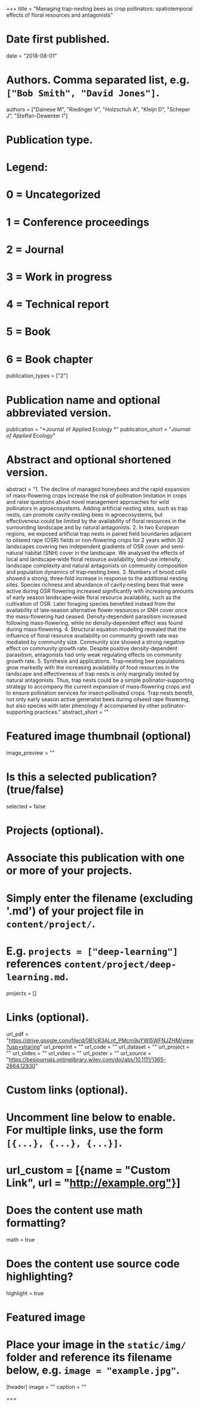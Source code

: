 +++
title = "Managing trap-nesting bees as crop pollinators: spatiotemporal effects of floral resources and antagonists"

# Date first published.
date = "2018-08-01"

# Authors. Comma separated list, e.g. `["Bob Smith", "David Jones"]`.
authors = ["Dainese M", "Riedinger V", "Holzschuh A", "Kleijn D", "Scheper J", "Steffan-Dewenter I"]

# Publication type.
# Legend:
# 0 = Uncategorized
# 1 = Conference proceedings
# 2 = Journal
# 3 = Work in progress
# 4 = Technical report
# 5 = Book
# 6 = Book chapter
publication_types = ["2"]

# Publication name and optional abbreviated version.
publication = "*Journal of Applied Ecology *"
publication_short = "*Journal of Applied Ecology*"

# Abstract and optional shortened version.
abstract = "1. The decline of managed honeybees and the rapid expansion of mass‐flowering crops increase the risk of pollination limitation in crops and raise questions about novel management approaches for wild pollinators in agroecosystems. Adding artificial nesting sites, such as trap nests, can promote cavity‐nesting bees in agroecosystems, but effectiveness could be limited by the availability of floral resources in the surrounding landscape and by natural antagonists.
2. In two European regions, we exposed artificial trap nests in paired field boundaries adjacent to oilseed rape (OSR) fields or non‐flowering crops for 2 years within 32 landscapes covering two independent gradients of OSR cover and semi‐natural habitat (SNH) cover in the landscape. We analysed the effects of local and landscape‐wide floral resource availability, land‐use intensity, landscape complexity and natural antagonists on community composition and population dynamics of trap‐nesting bees.
3. Numbers of brood cells showed a strong, three‐fold increase in response to the additional nesting sites. Species richness and abundance of cavity‐nesting bees that were active during OSR flowering increased significantly with increasing amounts of early season landscape‐wide floral resource availability, such as the cultivation of OSR. Later foraging species benefited instead from the availability of late‐season alternative flower resources or SNH cover once the mass‐flowering had ceased. Density‐dependent parasitism increased following mass‐flowering, while no density‐dependent effect was found during mass‐flowering.
4. Structural equation modelling revealed that the influence of floral resource availability on community growth rate was mediated by community size. Community size showed a strong negative effect on community growth rate. Despite positive density‐dependent parasitism, antagonists had only weak regulating effects on community growth rate.
5. Synthesis and applications. Trap‐nesting bee populations grow markedly with the increasing availability of food resources in the landscape and effectiveness of trap nests is only marginally limited by natural antagonists. Thus, trap nests could be a simple pollinator‐supporting strategy to accompany the current expansion of mass‐flowering crops and to ensure pollination services for insect‐pollinated crops. Trap nests benefit, not only early season active generalist bees during oilseed rape flowering, but also species with later phenology if accompanied by other pollinator‐supporting practices."
abstract_short = ""

# Featured image thumbnail (optional)
image_preview = ""

# Is this a selected publication? (true/false)
selected = false

# Projects (optional).
#   Associate this publication with one or more of your projects.
#   Simply enter the filename (excluding '.md') of your project file in `content/project/`.
#   E.g. `projects = ["deep-learning"]` references `content/project/deep-learning.md`.
projects = []

# Links (optional).
url_pdf = "https://drive.google.com/file/d/0B1cR3ALnf_PMcm9uYWI5WFNJZHM/view?usp=sharing"
url_preprint = ""
url_code = ""
url_dataset = ""
url_project = ""
url_slides = ""
url_video = ""
url_poster = ""
url_source = "https://besjournals.onlinelibrary.wiley.com/doi/abs/10.1111/1365-2664.12930"

# Custom links (optional).
#   Uncomment line below to enable. For multiple links, use the form `[{...}, {...}, {...}]`.
# url_custom = [{name = "Custom Link", url = "http://example.org"}]

# Does the content use math formatting?
math = true

# Does the content use source code highlighting?
highlight = true

# Featured image
# Place your image in the `static/img/` folder and reference its filename below, e.g. `image = "example.jpg"`.
[header]
image = ""
caption = ""

+++

